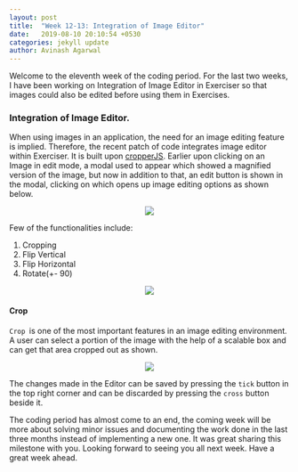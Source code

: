 ```yaml
---
layout: post
title:  "Week 12-13: Integration of Image Editor"
date:   2019-08-10 20:10:54 +0530
categories: jekyll update
author: Avinash Agarwal
---
```


Welcome to the eleventh week of the coding period. For the last two weeks, I have been working on Integration of Image Editor in Exerciser so that images could also be edited before using them in Exercises.
### Integration of Image Editor.
When using images in an application, the need for an image editing feature is implied. Therefore, the recent patch of code integrates image editor within Exerciser. It is built upon [cropperJS](https://fengyuanchen.github.io/cropperjs/). Earlier upon clicking on an Image in edit mode, a modal used to appear which showed a magnified version of the image, but now in addition to that, an edit button is shown in the modal, clicking on which opens up image editing options as shown below.
<p style="text-align: center">
    <img src="/gsoc-blog/asset/img/week12/imageEditor_1.png" style="display: inline;"/>
</p>
<p></p>

Few of the functionalities include:
1. Cropping
2. Flip Vertical
3. Flip Horizontal
4. Rotate(+- 90)
<p style="text-align: center">
    <img src="/gsoc-blog/asset/img/week12/imageEditor_2.png" style="display: inline;"/>
</p>
<p></p>

#### Crop
`Crop `is one of the most important features in an image editing environment. A user can select a portion of the image with the help of a scalable box and can get that area cropped out as shown.
<p style="text-align: center">
    <img src="/gsoc-blog/asset/img/week12/imageEditor_2.png" style="display: inline;"/>
</p>
<p></p>

The changes made in the Editor can be saved by pressing the `tick` button in the top right corner and can be discarded by pressing the `cross` button beside it.

The coding period has almost come to an end, the coming week will be more about solving minor issues and documenting the work done in the last three months instead of implementing a new one. It was great sharing this milestone with you. Looking forward to seeing you all next week. 
Have a great week ahead.